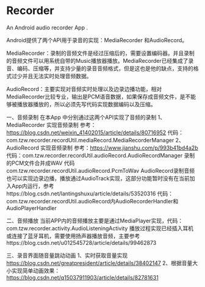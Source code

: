# Recorder
An Android audio recorder App .

Android提供了两个API用于录音的实现：MediaRecorder 和AudioRecord。

MediaRecorder：录制的音频文件是经过压缩后的，需要设置编码器。并且录制的音频文件可以用系统自带的Music播放器播放。MediaRecorder已经集成了录音、编码、压缩等，并支持少量的录音音频格式，但是这也是他的缺点，支持的格式过少并且无法实时处理音频数据。

AudioRecord：主要实现对音频实时处理以及边录边播功能，相对MediaRecorder比较专业，输出是PCM语音数据，如果保存成音频文件，是不能够被播放器播放的，所以必须先写代码实现数据编码以及压缩。

一、音频录制
在本App 中分别通过这两个API实现了音频的录制
1、MediaRecorder 实现音频录制 参考：https://blog.csdn.net/weixin_41402015/article/details/80716952
代码：com.tzw.recorder.recordUtil.mediaRecord.MediaRecorderManager
2、AudioRecord 实现音频录制 参考：https://www.jianshu.com/p/993b41bd4a2b
代码：com.tzw.recorder.recordUtil.audioRecord.AudioRecordManager
录制的PCM文件合并成WAV 代码 com.tzw.recorder.recordUtil.audioRecord.PcmToWav
AudioRecord录制音频也可以实现边录边播，播放通过AudioTrack实现，这部分功能暂时没有在当前加入App内运行，参考https://blog.csdn.net/lantingshuxu/article/details/53520316
代码：com.tzw.recorder.recordUtil.audioRecord内AudioRecorderHandler和AudioPlayerHandler

二、音频播放
当前APP内的音频播放主要是通过MediaPlayer实现，代码：com.tzw.recorder.activity.AudioListeningActivity
播放过程实现已经插入耳机或连接了蓝牙耳机，需要使用扬声器播放音频，主要参考https://blog.csdn.net/u012545728/article/details/99462873


三、录音界面随音量跳动动画
  1、实时获取音量实现 https://blog.csdn.net/greatpresident/article/details/38402147
  2、根据音量大小实现简单动画效果：https://blog.csdn.net/q15037911903/article/details/82781631



